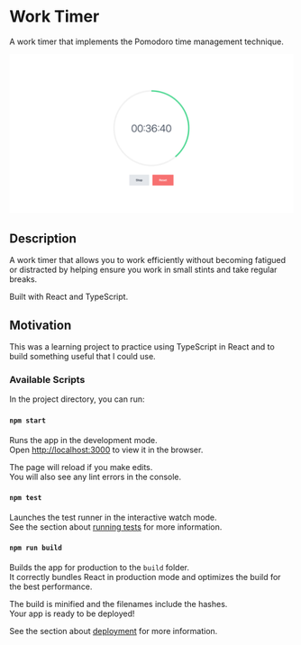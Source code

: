 # Work Timer

A work timer that implements the Pomodoro time management technique.

![Work Timer](documentation/work-timer.png)

## Description

A work timer that allows you to work efficiently without becoming fatigued or distracted by helping ensure you work in small stints and take regular breaks.

Built with React and TypeScript.

## Motivation

This was a learning project to practice using TypeScript in React and to build something useful that I could use.

### Available Scripts

In the project directory, you can run:

#### `npm start`

Runs the app in the development mode.\
Open [http://localhost:3000](http://localhost:3000) to view it in the browser.

The page will reload if you make edits.\
You will also see any lint errors in the console.

#### `npm test`

Launches the test runner in the interactive watch mode.\
See the section about [running tests](https://facebook.github.io/create-react-app/docs/running-tests) for more information.

#### `npm run build`

Builds the app for production to the `build` folder.\
It correctly bundles React in production mode and optimizes the build for the best performance.

The build is minified and the filenames include the hashes.\
Your app is ready to be deployed!

See the section about [deployment](https://facebook.github.io/create-react-app/docs/deployment) for more information.
